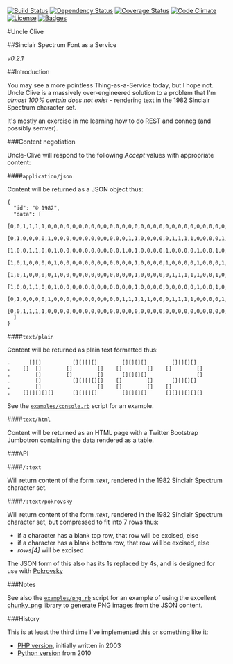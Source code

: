 [![Build Status](http://img.shields.io/travis/pikesley/uncle-clive.png)](https://travis-ci.org/pikesley/uncle-clive)
[![Dependency Status](http://img.shields.io/gemnasium/pikesley/uncle-clive.png)](https://gemnasium.com/pikesley/uncle-clive)
[![Coverage Status](http://img.shields.io/coveralls/pikesley/uncle-clive.png)](https://coveralls.io/r/pikesley/uncle-clive)
[![Code Climate](http://img.shields.io/codeclimate/github/pikesley/uncle-clive.png)](https://codeclimate.com/github/pikesley/uncle-clive)
[![License](http://img.shields.io/:license-mit-blue.png)](http://pikesley.mit-license.org)
[![Badges](http://img.shields.io/:badges-6/6-ff6799.png)](https://github.com/pikesley/badger)

#Uncle Clive

##Sinclair Spectrum Font as a Service

_v0.2.1_

##Introduction

You may see a more pointless Thing-as-a-Service today, but I hope not. Uncle Clive is a massively over-engineered solution to a problem that I'm _almost 100% certain does not exist_ - rendering text in the 1982 Sinclair Spectrum character set.

It's mostly an exercise in me learning how to do REST and conneg (and possibly semver).

###Content negotiation

Uncle-Clive will respond to the following _Accept_ values with appropriate content:

####`application/json`

Content will be returned as a JSON object thus:

    {
      "id": "© 1982",
      "data": [
        [0,0,1,1,1,1,0,0,0,0,0,0,0,0,0,0,0,0,0,0,0,0,0,0,0,0,0,0,0,0,0,0,0,0,0,0,0,0,0,0,0,0,0,0,0,0,0,0],
        [0,1,0,0,0,0,1,0,0,0,0,0,0,0,0,0,0,0,0,1,1,0,0,0,0,0,1,1,1,1,0,0,0,0,1,1,1,1,0,0,0,0,1,1,1,1,0,0],
        [1,0,0,1,1,0,0,1,0,0,0,0,0,0,0,0,0,0,1,0,1,0,0,0,0,1,0,0,0,0,1,0,0,1,0,0,0,0,1,0,0,1,0,0,0,0,1,0],
        [1,0,1,0,0,0,0,1,0,0,0,0,0,0,0,0,0,0,0,0,1,0,0,0,0,1,0,0,0,0,1,0,0,0,1,1,1,1,0,0,0,0,0,0,0,0,1,0],
        [1,0,1,0,0,0,0,1,0,0,0,0,0,0,0,0,0,0,0,0,1,0,0,0,0,0,1,1,1,1,1,0,0,1,0,0,0,0,1,0,0,0,1,1,1,1,0,0],
        [1,0,0,1,1,0,0,1,0,0,0,0,0,0,0,0,0,0,0,0,1,0,0,0,0,0,0,0,0,0,1,0,0,1,0,0,0,0,1,0,0,1,0,0,0,0,0,0],
        [0,1,0,0,0,0,1,0,0,0,0,0,0,0,0,0,0,0,1,1,1,1,1,0,0,0,1,1,1,1,0,0,0,0,1,1,1,1,0,0,0,1,1,1,1,1,1,0],
        [0,0,1,1,1,1,0,0,0,0,0,0,0,0,0,0,0,0,0,0,0,0,0,0,0,0,0,0,0,0,0,0,0,0,0,0,0,0,0,0,0,0,0,0,0,0,0,0]
      ]
    }

####`text/plain`

Content will be returned as plain text formatted thus:

    .      [][]          [][][][]        [][][][]        [][][][]
    .    []  []        []        []    []        []    []        []
    .        []        []        []      [][][][]                []
    .        []          [][][][][]    []        []      [][][][]
    .        []                  []    []        []    []
    .    [][][][][]      [][][][]        [][][][]      [][][][][][]

See the [`examples/console.rb`](https://github.com/pikesley/uncle-clive/blob/master/examples/console.rb) script for an example.

####`text/html`

Content will be returned as an HTML page with a Twitter Bootstrap Jumbotron containing the data rendered as a table.

###API

####`/:text`

Will return content of the form _:text_, rendered in the 1982 Sinclair Spectrum character set.

####`/:text/pokrovsky`

Will return content of the form _:text_, rendered in the 1982 Sinclair Spectrum character set, but compressed to fit into 7 rows thus:

* if a character has a blank top row, that row will be excised, else
* if a character has a blank bottom row, that row will be excised, else
* _rows[4]_ will be excised

The JSON form of this also has its 1s replaced by 4s, and is designed for use with [Pokrovsky](https://pokrovsky.herokuapp.com)

###Notes

See also the [`examples/png.rb`](https://github.com/pikesley/uncle-clive/blob/master/examples/png.rb) script for an example of using the excellent [chunky_png](https://github.com/wvanbergen/chunky_png) library to generate PNG images from the JSON content.

###History

This is at least the third time I've implemented this or something like it:

* [PHP version](http://toys.param3.com/sinclair/), initially written in 2003
* [Python version](http://org.orgraphone.org/2010/09/the-sinclair-spectrum-font-simulator/) from 2010
